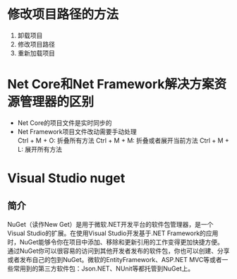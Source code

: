 # 修改项目路径的方法 

1. 卸载项目
2. 修改项目路径
3. 重新加载项目

# Net Core和Net Framework解决方案资源管理器的区别

* Net Core的项目文件是实时同步的
* Net Framework项目文件改动需要手动处理  
    Ctrl + M + O: 折叠所有方法
    Ctrl + M + M: 折叠或者展开当前方法
    Ctrl + M + L: 展开所有方法

# Visual Studio nuget

## 简介

NuGet（读作New Get）是用于微软.NET开发平台的软件包管理器，是一个Visual Studio的扩展。在使用Visual Studio开发基于.NET Framework的应用时，NuGet能够令你在项目中添加、移除和更新引用的工作变得更加快捷方便。
通过NuGet你可以很容易的访问到其他开发者发布的软件包，你也可以创建、分享或者发布自己的包到NuGet。微软的EntityFramework、ASP.NET MVC等或者一些常用到的第三方软件包：Json.NET、NUnit等都托管到NuGet上。
